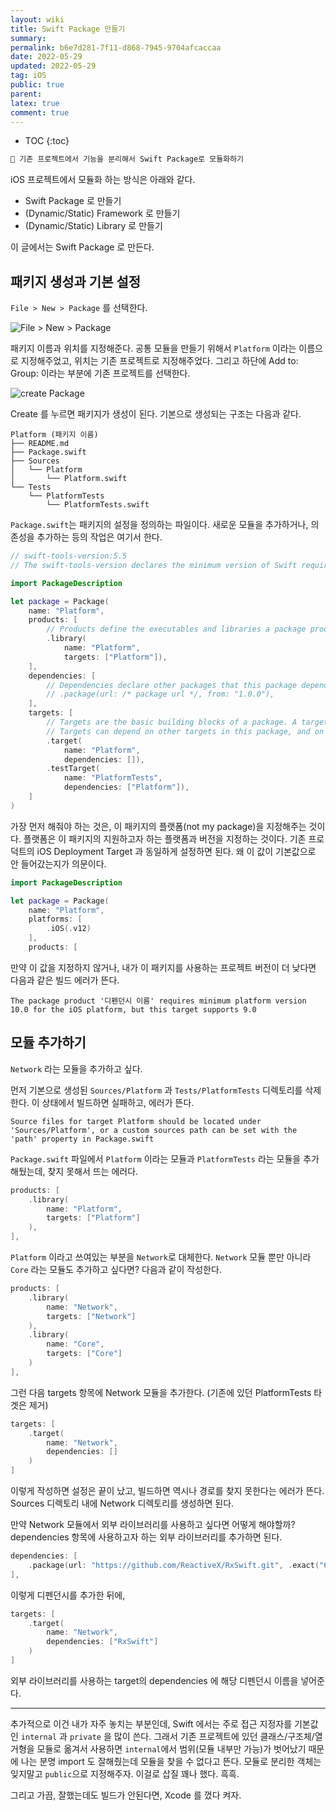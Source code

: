 ```yaml
---
layout: wiki
title: Swift Package 만들기
summary: 
permalink: b6e7d281-7f11-d868-7945-9704afcaccaa
date: 2022-05-29
updated: 2022-05-29
tag: iOS 
public: true
parent: 
latex: true
comment: true
---
```


* TOC
{:toc}

```markdown
📌 기존 프로젝트에서 기능을 분리해서 Swift Package로 모듈화하기
```

iOS 프로젝트에서 모듈화 하는 방식은 아래와 같다.
- Swift Package 로 만들기
- (Dynamic/Static) Framework 로 만들기
- (Dynamic/Static) Library 로 만들기

이 글에서는 Swift Package 로 만든다.

## 패키지 생성과 기본 설정

`File > New > Package` 를 선택한다.

![File > New > Package](https://github.com/user-attachments/assets/219294ea-87fa-4752-b393-7666aabb4c4f)

패키지 이름과 위치를 지정해준다. 공통 모듈을 만들기 위해서 `Platform` 이라는 이름으로 지정해주었고, 위치는 기존 프로젝트로 지정해주었다. 그리고 하단에 Add to: Group: 이라는 부분에 기존 프로젝트를 선택한다.

![create Package](https://github.com/user-attachments/assets/54b3fcd5-2c08-45f8-a140-f319cb4c8cdf)

Create 를 누르면 패키지가 생성이 된다. 기본으로 생성되는 구조는 다음과 같다.

```
Platform (패키지 이름)
├── README.md
├── Package.swift
├── Sources
│   └── Platform
│       └── Platform.swift
└── Tests
    └── PlatformTests
        └── PlatformTests.swift
```

`Package.swift`는 패키지의 설정을 정의하는 파일이다. 새로운 모듈을 추가하거나, 의존성을 추가하는 등의 작업은 여기서 한다.

```swift
// swift-tools-version:5.5
// The swift-tools-version declares the minimum version of Swift required to build this package.

import PackageDescription

let package = Package(
    name: "Platform",
    products: [
        // Products define the executables and libraries a package produces, and make them visible to other packages.
        .library(
            name: "Platform",
            targets: ["Platform"]),
    ],
    dependencies: [
        // Dependencies declare other packages that this package depends on.
        // .package(url: /* package url */, from: "1.0.0"),
    ],
    targets: [
        // Targets are the basic building blocks of a package. A target can define a module or a test suite.
        // Targets can depend on other targets in this package, and on products in packages this package depends on.
        .target(
            name: "Platform",
            dependencies: []),
        .testTarget(
            name: "PlatformTests",
            dependencies: ["Platform"]),
    ]
)
```

가장 먼저 해줘야 하는 것은, 이 패키지의 플랫폼(not my package)을 지정해주는 것이다. 플랫폼은 이 패키지의 지원하고자 하는 플랫폼과 버전을 지정하는 것이다. 기존 프로덕트의 iOS Deployment Target 과 동일하게 설정하면 된다. 왜 이 값이 기본값으로 안 들어갔는지가 의문이다. 


```swift
import PackageDescription

let package = Package(
    name: "Platform",
    platforms: [
        .iOS(.v12)
    ],
    products: [
```

만약 이 값을 지정하지 않거나, 내가 이 패키지를 사용하는 프로젝트 버전이 더 낮다면 다음과 같은 빌드 에러가 뜬다.

```
The package product '디펜던시 이름' requires minimum platform version 10.0 for the iOS platform, but this target supports 9.0
```

## 모듈 추가하기

`Network` 라는 모듈을 추가하고 싶다.

먼저 기본으로 생성된 `Sources/Platform` 과 `Tests/PlatformTests` 디렉토리를 삭제한다. 이 상태에서 빌드하면 실패하고, 에러가 뜬다.

```
Source files for target Platform should be located under 'Sources/Platform', or a custom sources path can be set with the 'path' property in Package.swift
```

`Package.swift` 파일에서 `Platform` 이라는 모듈과 `PlatformTests` 라는 모듈을 추가해뒀는데, 찾지 못해서 뜨는 에러다.


```swift
products: [
    .library(
        name: "Platform",
        targets: ["Platform"]
    ),
],
```

`Platform` 이라고 쓰여있는 부분을 `Network`로 대체한다. `Network` 모듈 뿐만 아니라 `Core` 라는 모듈도 추가하고 싶다면? 다음과 같이 작성한다.

```swift
products: [
    .library(
        name: "Network",
        targets: ["Network"]
    ),
    .library(
        name: "Core",
        targets: ["Core"]
    )
],
```

그런 다음 targets 항목에 Network 모듈을 추가한다. (기존에 있던 PlatformTests 타겟은 제거)

```swift
targets: [
    .target(
        name: "Network",
        dependencies: []
    )
]
```

이렇게 작성하면 설정은 끝이 났고, 빌드하면 역시나 경로를 찾지 못한다는 에러가 뜬다. Sources 디렉토리 내에 Network 디렉토리를 생성하면 된다.

만약 Network 모듈에서 외부 라이브러리를 사용하고 싶다면 어떻게 해야할까? dependencies 항목에 사용하고자 하는 외부 라이브러리를 추가하면 된다. 

```swift
dependencies: [
    .package(url: "https://github.com/ReactiveX/RxSwift.git", .exact("6.5.0"))
],
```

이렇게 디펜던시를 추가한 뒤에,

```swift
targets: [
    .target(
        name: "Network",
        dependencies: ["RxSwift"]
    )
]
```

외부 라이브러리를 사용하는 target의 dependencies 에 해당 디펜던시 이름을 넣어준다.

---

추가적으로 이건 내가 자주 놓치는 부분인데, Swift 에서는 주로 접근 지정자를 기본값인 `internal` 과 `private` 을 많이 쓴다. 그래서 기존 프로젝트에 있던 클래스/구조체/열거형을 모듈로 옮겨서 사용하면 `internal`에서 범위(모듈 내부만 가능)가 벗어났기 때문에 나는 분명 import 도 잘해줬는데 모듈을 찾을 수 없다고 뜬다. 모듈로 분리한 객체는 잊지말고 `public`으로 지정해주자. 이걸로 삽질 꽤나 했다. 흑흑.

그리고 가끔, 잘했는데도 빌드가 안된다면, Xcode 를 껐다 켜자.
